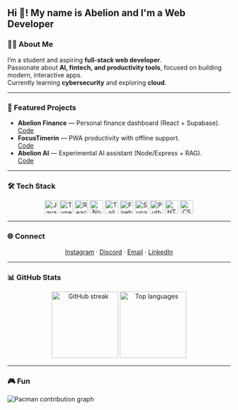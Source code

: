 <h2 align="left">Hi 👋! My name is Abelion and I'm a Web Developer</h2>

### 👨‍💻 About Me
I’m a student and aspiring **full-stack web developer**.  
Passionate about **AI, fintech, and productivity tools**, focused on building modern, interactive apps.  
Currently learning **cybersecurity** and exploring **cloud**.

---

### 🚀 Featured Projects
- **Abelion Finance** — Personal finance dashboard (React + Supabase).  
  [Code](https://github.com/Abelion512/Abelion-Finance)
- **FocusTimerin** — PWA productivity with offline support.  
  [Code](https://github.com/Abelion512/FocusTimerin)
- **Abelion AI** — Experimental AI assistant (Node/Express + RAG).  
  [Code](https://github.com/Abelion512/Abelion-AI)

---

### 🛠️ Tech Stack
<p align="center">
  <img src="https://cdn.jsdelivr.net/gh/devicons/devicon/icons/javascript/javascript-original.svg" height="30" alt="JavaScript" />
  <img src="https://cdn.jsdelivr.net/gh/devicons/devicon/icons/typescript/typescript-original.svg" height="30" alt="TypeScript" />
  <img src="https://cdn.jsdelivr.net/gh/devicons/devicon/icons/react/react-original.svg" height="30" alt="React" />
  <img src="https://cdn.jsdelivr.net/gh/devicons/devicon/icons/nodejs/nodejs-original.svg" height="30" alt="Node.js" />
  <img src="https://cdn.jsdelivr.net/gh/devicons/devicon/icons/tailwindcss/tailwindcss-plain.svg" height="30" alt="Tailwind CSS" />
  <img src="https://cdn.jsdelivr.net/gh/devicons/devicon/icons/firebase/firebase-plain.svg" height="30" alt="Firebase" />
  <img src="https://cdn.jsdelivr.net/gh/devicons/devicon/icons/supabase/supabase-original.svg" height="30" alt="Supabase" />
  <img src="https://cdn.jsdelivr.net/gh/devicons/devicon/icons/python/python-original.svg" height="30" alt="Python" />
  <img src="https://cdn.jsdelivr.net/gh/devicons/devicon/icons/html5/html5-original.svg" height="30" alt="HTML5" />
  <img src="https://cdn.jsdelivr.net/gh/devicons/devicon/icons/css3/css3-original.svg" height="30" alt="CSS3" />
</p>

---

### 🌐 Connect
<p align="center">
  <a href="https://instagram.com/ihsanovid" target="_blank" rel="noreferrer">Instagram</a> ·
  <a href="https://discordapp.com/users/abelion._" target="_blank" rel="noreferrer">Discord</a> ·
  <a href="mailto:agen.salva@gmail.com" target="_blank" rel="noreferrer">Email</a> ·
  <a href="https://www.linkedin.com/in/your-link" target="_blank" rel="noreferrer">LinkedIn</a>
</p>

---

### 📊 GitHub Stats
<p align="center">
  <img src="https://streak-stats.demolab.com?user=Abelion512&locale=en&mode=daily&theme=dracula&hide_border=true&border_radius=12" height="150" alt="GitHub streak" />
  <img src="https://github-readme-stats.vercel.app/api/top-langs/?username=Abelion512&layout=compact&theme=dracula&hide_border=true" height="150" alt="Top languages" />
</p>

---

### 🎮 Fun
<picture>
  <source media="(prefers-color-scheme: dark)" srcset="https://raw.githubusercontent.com/Abelion512/Abelion512/main/output/pacman-contribution-graph-dark.svg">
  <img alt="Pacman contribution graph" src="https://raw.githubusercontent.com/Abelion512/Abelion512/main/output/pacman-contribution-graph.svg">
</picture>
